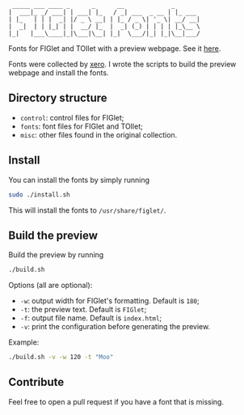 ```
 _____ ___ ____ _      _      __             _       
|  ___|_ _/ ___| | ___| |_   / _| ___  _ __ | |_ ___ 
| |_   | | |  _| |/ _ \ __| | |_ / _ \| '_ \| __/ __|
|  _|  | | |_| | |  __/ |_  |  _| (_) | | | | |_\__ \
|_|   |___\____|_|\___|\__| |_|  \___/|_| |_|\__|___/
```

[live]: https://cszach.github.io/figlet-fonts

Fonts for FIGlet and TOIlet with a preview webpage. See it [here][live].

Fonts were collected by [xero](https://github.com/xero). I wrote the scripts to
build the preview webpage and install the fonts.

Directory structure
-------------------

- `control`: control files for FIGlet;
- `fonts`: font files for FIGlet and TOIlet;
- `misc`: other files found in the original collection.

Install
-------

You can install the fonts by simply running

```bash
sudo ./install.sh
```

This will install the fonts to `/usr/share/figlet/`.

Build the preview
-----------------

Build the preview by running

```bash
./build.sh
```

Options (all are optional):

- `-w`: output width for FIGlet's formatting. Default is `180`;
- `-t`: the preview text. Default is `FIGlet`;
- `-f`: output file name. Default is `index.html`;
- `-v`: print the configuration before generating the preview.

Example:

```bash
./build.sh -v -w 120 -t "Moo"
```

Contribute
----------

Feel free to open a pull request if you have a font that is missing.

